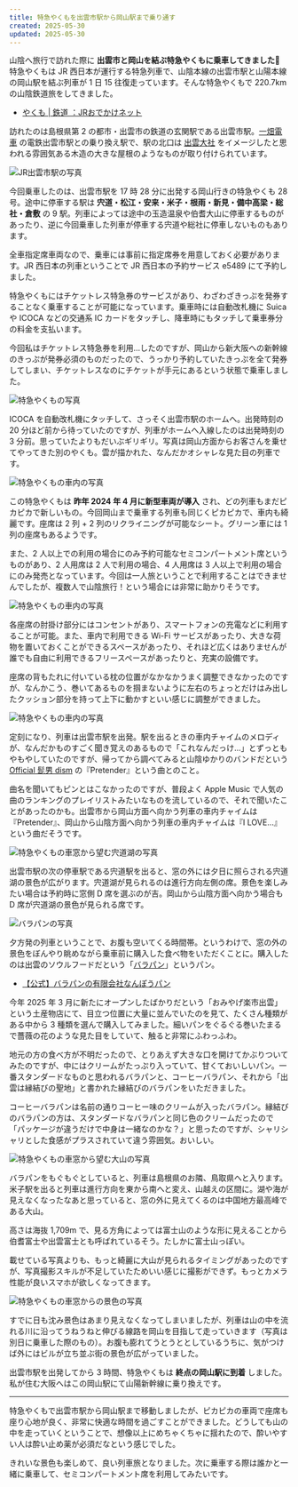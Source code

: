 ```yaml
---
title: 特急やくもを出雲市駅から岡山駅まで乗り通す
created: 2025-05-30
updated: 2025-05-30
---
```


山陰へ旅行で訪れた際に **出雲市と岡山を結ぶ特急やくもに乗車してきました🚆** 特急やくもは JR 西日本が運行する特急列車で、山陰本線の出雲市駅と山陽本線の岡山駅を結ぶ列車が 1 日 15 往復走っています。そんな特急やくもで 220.7km の山陰鉄道旅をしてきました。

- [やくも | 鉄道 ：JRおでかけネット](https://www.jr-odekake.net/train/yakumo/)

訪れたのは島根県第 2 の都市・出雲市の鉄道の玄関駅である出雲市駅。[一畑電車](https://railway.ichibata.co.jp/) の電鉄出雲市駅との乗り換え駅で、駅の北口は [出雲大社](https://izumooyashiro.or.jp/) をイメージしたと思われる雰囲気ある木造の大きな屋根のようなものが取り付けられています。

![JR出雲市駅の写真](5c8dd930-438c-4cf9-38c6-512aeb613600)

今回乗車したのは、出雲市駅を 17 時 28 分に出発する岡山行きの特急やくも 28 号。途中に停車する駅は **宍道・松江・安来・米子・根雨・新見・備中高梁・総社・倉敷** の 9 駅。列車によっては途中の玉造温泉や伯耆大山に停車するものがあったり、逆に今回乗車した列車が停車する宍道や総社に停車しないものもあります。

全車指定席車両なので、乗車には事前に指定席券を用意しておく必要があります。JR 西日本の列車ということで JR 西日本の予約サービス e5489 にて予約しました。

特急やくもにはチケットレス特急券のサービスがあり、わざわざきっぷを発券することなく乗車することが可能になっています。乗車時には自動改札機に Suica や ICOCA などの交通系 IC カードをタッチし、降車時にもタッチして乗車券分の料金を支払います。

今回私はチケットレス特急券を利用…したのですが、岡山から新大阪への新幹線のきっぷが発券必須のものだったので、うっかり予約していたきっぷを全て発券してしまい、チケットレスなのにチケットが手元にあるという状態で乗車しました。

![特急やくもの写真](086b3092-5284-45fd-b88f-d169906f7d00)

ICOCA を自動改札機にタッチして、さっそく出雲市駅のホームへ。出発時刻の 20 分ほど前から待っていたのですが、列車がホームへ入線したのは出発時刻の 3 分前。思っていたよりもだいぶギリギリ。写真は岡山方面からお客さんを乗せてやってきた別のやくも。雲が描かれた、なんだかオシャレな見た目の列車です。

![特急やくもの車内の写真](deb2367b-790a-404c-ecb8-4e723a3b9000)

この特急やくもは **昨年 2024 年 4 月に新型車両が導入** され、どの列車もまだピカピカで新しいもの。今回岡山まで乗車する列車も同じくピカピカで、車内も綺麗です。座席は 2 列 + 2 列のリクライニングが可能なシート。グリーン車には 1 列の座席もあるようです。

また、2 人以上での利用の場合にのみ予約可能なセミコンパートメント席というものがあり、2 人用席は 2 人で利用の場合、4 人用席は 3 人以上で利用の場合にのみ発売となっています。今回は一人旅ということで利用することはできませんでしたが、複数人で山陰旅行！という場合には非常に助かりそうです。

![特急やくもの車内の写真](bca3e4d6-c393-4a0c-115c-93a2facf8200)

各座席の肘掛け部分にはコンセントがあり、スマートフォンの充電などに利用することが可能。また、車内で利用できる Wi-Fi サービスがあったり、大きな荷物を置いておくことができるスペースがあったり、それほど広くはありませんが誰でも自由に利用できるフリースペースがあったりと、充実の設備です。

座席の背もたれに付いている枕の位置がなかなかうまく調整できなかったのですが、なんかこう、巻いてあるものを掴まないように左右のちょっとだけはみ出したクッション部分を持って上下に動かすといい感じに調整ができました。

![特急やくもの車内の写真](edbc903c-ee89-4017-f566-02418eb12700)

定刻になり、列車は出雲市駅を出発。駅を出るときの車内チャイムのメロディが、なんだかものすごく聞き覚えのあるもので「これなんだっけ…」とずっともやもやしていたのですが、帰ってから調べてみると山陰ゆかりのバンドだという [Official 髭男 dism](https://higedan.com/) の『Pretender』という曲とのこと。

曲名を聞いてもピンとはこなかったのですが、普段よく Apple Music で人気の曲のランキングのプレイリストみたいなものを流しているので、それで聞いたことがあったのかも。出雲市から岡山方面へ向かう列車の車内チャイムは『Pretender』、岡山から山陰方面へ向かう列車の車内チャイムは『I LOVE...』という曲だそうです。

![特急やくもの車窓から望む宍道湖の写真](f5b8c836-f637-44d1-5002-a24c91b8bc00)

出雲市駅の次の停車駅である宍道駅を出ると、窓の外には夕日に照らされる宍道湖の景色が広がります。宍道湖が見られるのは進行方向左側の席。景色を楽しみたい場合は予約時に窓側 D 席を選ぶのが吉。岡山から山陰方面へ向かう場合も D 席が宍道湖の景色が見られる席です。

![バラパンの写真](51e35419-62f6-4d13-3cf9-31cc1c92b700)

夕方発の列車ということで、お腹も空いてくる時間帯。というわけで、窓の外の景色をぼんやり眺めながら乗車前に購入した食べ物をいただくことに。購入したのは出雲のソウルフードだという「[バラパン](https://barapan.co.jp/)」というパン。

- [【公式】バラパンの有限会社なんぽうパン](https://barapan.co.jp/)

今年 2025 年 3 月に新たにオープンしたばかりだという「おみやげ楽市出雲」という土産物店にて、目立つ位置に大量に並んでいたのを見て、たくさん種類がある中から 3 種類を選んで購入してみました。細いパンをぐるぐる巻いたまるで薔薇の花のような見た目をしていて、触ると非常にふわっふわ。

地元の方の食べ方が不明だったので、とりあえず大きな口を開けてかぶりついてみたのですが、中にはクリームがたっぷり入っていて、甘くておいしいパン。一番スタンダードなものと思われるバラパンと、コーヒーバラパン、それから「出雲は縁結びの聖地」と書かれた縁結びのバラパンをいただきました。

コーヒーバラパンは名前の通りコーヒー味のクリームが入ったバラパン。縁結びのバラパンの方は、スタンダードなバラパンと同じ色のクリームだったので「パッケージが違うだけで中身は一緒なのかな？」と思ったのですが、シャリシャリとした食感がプラスされていて違う雰囲気。おいしい。

![特急やくもの車窓から望む大山の写真](c152b4c9-1cbe-4eee-b088-29f7aad9ab00)

バラパンをもぐもぐとしていると、列車は島根県のお隣、鳥取県へと入ります。米子駅を出ると列車は進行方向を東から南へと変え、山越えの区間に。湖や海が見えなくなったなあと思っていると、窓の外に見えてくるのは中国地方最高峰である大山。

高さは海抜 1,709m で、見る方角によっては富士山のような形に見えることから伯耆富士や出雲富士とも呼ばれているそう。たしかに富士山っぽい。

載せている写真よりも、もっと綺麗に大山が見られるタイミングがあったのですが、写真撮影スキルが不足していたためいい感じに撮影ができず。もっとカメラ性能が良いスマホが欲しくなってきます。

![特急やくもの車窓からの景色の写真](e3c2f58c-eb7c-4653-dc56-be0b176eb300)

すでに日も沈み景色はあまり見えなくなってしまいましたが、列車は山の中を流れる川に沿ってうねうねと伸びる線路を岡山を目指して走っていきます（写真は別日に乗車した際のもの）。お腹も膨れてうとうととしているうちに、気がつけば外にはビルが立ち並ぶ街の景色が広がっていました。

出雲市駅を出発してから 3 時間、特急やくもは **終点の岡山駅に到着** しました。私が住む大阪へはこの岡山駅にて山陽新幹線に乗り換えです。

---

特急やくもで出雲市駅から岡山駅まで移動しましたが、ピカピカの車両で座席も座り心地が良く、非常に快適な時間を過ごすことができました。どうしても山の中を走っていくということで、想像以上にめちゃくちゃに揺れたので、酔いやすい人は酔い止め薬が必須だなという感じでした。

きれいな景色も楽しめて、良い列車旅となりました。次に乗車する際は誰かと一緒に乗車して、セミコンパートメント席を利用してみたいです。
